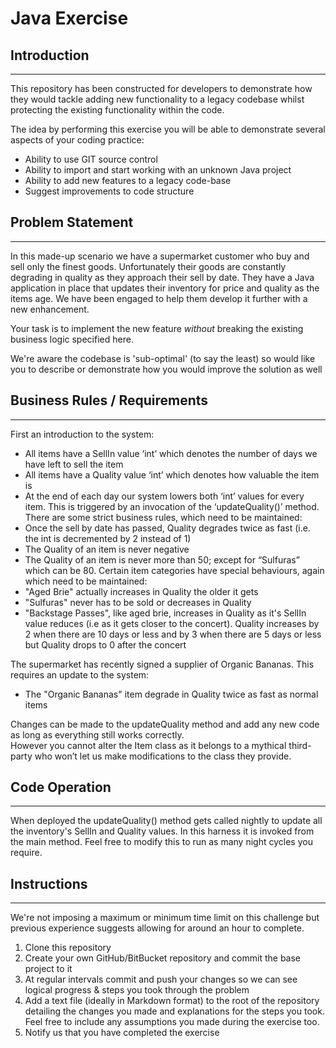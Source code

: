 # Java Exercise

## Introduction
***

This repository has been constructed for developers to demonstrate how they would tackle adding new functionality to a legacy codebase whilst protecting the existing functionality within the code.

The idea by performing this exercise you will be able to demonstrate several aspects of your coding practice:

* Ability to use GIT source control
* Ability to import and start working with an unknown Java project
* Ability to add new features to a legacy code-base
* Suggest improvements to code structure

## Problem Statement
***
In this made-up scenario we have a supermarket customer who buy and sell only the finest goods.  Unfortunately their goods are constantly degrading in quality as they approach their sell by date.  They have a Java application in place that updates their inventory for price and quality as the items age.  We have been engaged to help them develop it further with a new enhancement.

Your task is to implement the new feature *without* breaking the existing business logic specified here. 
	
We're aware the codebase is 'sub-optimal' (to say the least) so would like you to describe or demonstrate how you would improve the solution as well
	
	
## Business Rules / Requirements
***
First an introduction to the system:
*	All items have a SellIn value ‘int’ which denotes the number of days we have left to sell the item
*	All items have a Quality value ‘int’ which denotes how valuable the item is
*	At the end of each day our system lowers both ‘int’ values for every item.  This is triggered by an invocation of the ‘updateQuality()’ method.
There are some strict business rules, which need to be maintained:
*	Once the sell by date has passed, Quality degrades twice as fast (i.e. the int is decremented by 2 instead of 1)
*	The Quality of an item is never negative
*	The Quality of an item is never more than 50; except for “Sulfuras” which can be 80.
Certain item categories have special behaviours, again which need to be maintained:
*	"Aged Brie" actually increases in Quality the older it gets
*	"Sulfuras" never has to be sold or decreases in Quality
*	"Backstage Passes", like aged brie, increases in Quality as it's SellIn value reduces (i.e as it gets closer to the concert).
Quality increases by 2 when there are 10 days or less and by 3 when there are 5 days or less but Quality drops to 0 after the concert

The supermarket has recently signed a supplier of Organic Bananas. 
This requires an update to the system:
*	The "Organic Bananas" item degrade in Quality twice as fast as normal items

Changes can be made to the updateQuality method and add any new code as long as everything still works correctly.  
However you cannot alter the Item class as it belongs to a mythical third-party who won’t let us make modifications to the class they provide.

## Code Operation
***
When deployed the updateQuality() method gets called nightly to update all the inventory's SellIn and Quality values.  In this harness it is invoked from the main method.  Feel free to modify this to run as many night cycles you require.
	
## Instructions
***
We're not imposing a maximum or minimum time limit on this challenge but previous experience suggests allowing for around an hour to complete.

1. Clone this repository
2. Create your own GitHub/BitBucket repository and commit the base project to it
3. At regular intervals commit and push your changes so we can see logical progress & steps you took through the problem
4. Add a text file (ideally in Markdown format) to the root of the repository detailing the changes you made and explanations for the steps you took.  Feel free to include any assumptions you made during the exercise too.
5. Notify us that you have completed the exercise